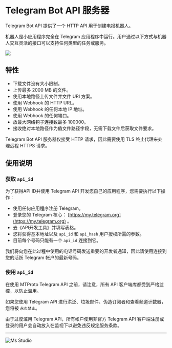 # Telegram Bot API 服务器

Telegram Bot API 提供了一个 HTTP API 用于创建电报机器人。

机器人是小应用程序完全在 Telegram 应用程序中运行。用户通过以下方式与机器人交互灵活的接口可以支持任何类型的任务或服务。

![](https://img.shields.io/badge/%E6%96%B0%E7%96%86%E8%90%8C%E6%A3%AE%E8%BD%AF%E4%BB%B6%E5%BC%80%E5%8F%91%E5%B7%A5%E4%BD%9C%E5%AE%A4-%E6%8F%90%E4%BE%9B%E6%8A%80%E6%9C%AF%E6%94%AF%E6%8C%81-blue)

## 特性

+ 下载文件没有大小限制。
+ 上传最多 2000 MB 的文件。
+ 使用本地路径上传文件并文件 URI 方案。
+ 使用 Webhook 的 HTTP URL。
+ 使用 Webhook 的任何本地 IP 地址。
+ 使用 Webhook 的任何端口。
+ 放最大网络钩子连接数最多 100000。
+ 接收绝对本地路径作为值文件路径字段，无需下载文件后获取文件要求。

Telegram Bot API 服务器仅接受 HTTP 请求，因此需要使用 TLS 终止代理来处理远程 HTTPS 请求。

## 使用说明

### 获取 `api_id`

为了获得API ID并使用 Telegram API 开发您自己的应用程序，您需要执行以下操作：

+ 使用任何应用程序注册 Telegram。
+ 登录您的 Telegram 核心： [https://my.telegram.org](https://my.telegram.org) 。
+ 去《API开发工具》并填写表格。
+ 您将获得基本地址以及 `api_id` 和 `api_hash` 用户授权所需的参数。
+ 目前每个号码只能有一个 `api_id` 连接到它。

我们将向您在此过程中使用的电话号码发送重要的开发者通知，因此请使用连接到您的活跃 Telegram 帐户的最新号码。

### 使用 `api_id`

在使用 MTProto Telegram API 之前，请注意，所有 API 客户端库都受到严格监控，以防止滥用。

如果您使用 Telegram API 进行洪泛、垃圾邮件、伪造订阅者和查看频道计数器，您将被 `永久禁止`。

由于过度滥用 Telegram API，所有帐户使用非官方 Telegram API 客户端注册或登录的用户会自动放入在监视下以避免违反规定服务条款。

---

![Ms Studio](https://file.lifebus.top/imgs/ms_blank_001.png)
